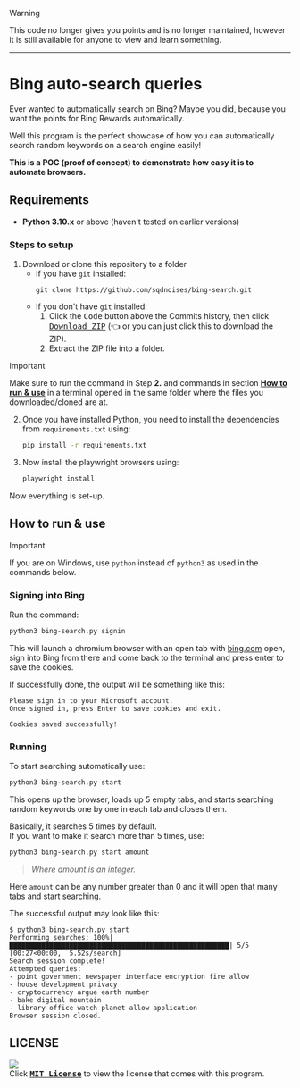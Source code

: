 > [!WARNING]
> This code no longer gives you points and is no longer maintained, however it is still available for anyone to view and learn something.

---

# Bing auto-search queries
Ever wanted to automatically search on Bing? Maybe you did, because you want the points for Bing Rewards automatically.

Well this program is the perfect showcase of how you can automatically search random keywords on a search engine easily!

**This is a POC (proof of concept) to demonstrate how easy it is to automate browsers.**

## Requirements
- **Python 3.10.x** or above (haven't tested on earlier versions)

### Steps to setup
1. Download or clone this repository to a folder
    - If you have `git` installed:
        ```
        git clone https://github.com/sqdnoises/bing-search.git
        ```
    - If you don't have `git` installed:
      1. Click the <kbd>Code</kbd> button above the Commits history, then click [<kbd>Download ZIP</kbd>](https://github.com/sqdnoises/bing-search/archive/refs/heads/main.zip) (👈 or you can just click this to download the ZIP).
      2. Extract the ZIP file into a folder.

> [!IMPORTANT]
> Make sure to run the command in Step **2.** and commands in section [**How to run & use**](#how-to-run--use) in a terminal opened in the same folder where the files you downloaded/cloned are at.

2. Once you have installed Python, you need to install the dependencies from `requirements.txt` using:
    ```sh
    pip install -r requirements.txt
    ```

3. Now install the playwright browsers using:
    ```sh
    playwright install
    ```

Now everything is set-up.

## How to run & use
> [!IMPORTANT]
> If you are on Windows, use `python` instead of `python3` as used in the commands below.

### Signing into Bing
Run the command:
```sh
python3 bing-search.py signin
```

This will launch a chromium browser with an open tab with [bing.com](https://bing.com/) open, sign into Bing from there and come back to the terminal and press enter to save the cookies.

If successfully done, the output will be something like this:
```
Please sign in to your Microsoft account.
Once signed in, press Enter to save cookies and exit.

Cookies saved successfully!
```

### Running
To start searching automatically use:
```sh
python3 bing-search.py start
```

This opens up the browser, loads up 5 empty tabs, and starts searching random keywords one by one in each tab and closes them.

Basically, it searches 5 times by default.\
If you want to make it search more than 5 times, use:
```sh
python3 bing-search.py start amount
```
> *Where amount is an integer.*

Here `amount` can be any number greater than 0 and it will open that many tabs and start searching.

The successful output may look like this:
```
$ python3 bing-search.py start
Performing searches: 100%|███████████████████████████████████████████████████████| 5/5 [00:27<00:00,  5.52s/search]
Search session complete!
Attempted queries:
- point government newspaper interface encryption fire allow
- house development privacy
- cryptocurrency argue earth number
- bake digital mountain
- library office watch planet allow application
Browser session closed.
```

## LICENSE
[![](https://img.shields.io/badge/LICENSE-MIT-red?style=for-the-badge&labelColor=black)](LICENSE)\
Click **[<kbd>MIT License</kbd>](LICENSE)** to view the license that comes with this program.
